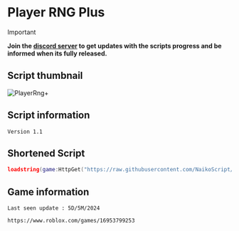 # Player RNG Plus
> [!IMPORTANT]
> **Join the [discord server](https://discord.gg/vAWJMYJYcR) to get updates with the scripts progress and be informed when its fully released.**
## Script thumbnail
![PlayerRng+](https://github.com/NaikoScript/Player-RNG-Plus/assets/107273752/9a29f334-47b7-4e11-bdf3-da7209eb2fd5)
## Script information
`Version 1.1`
## Shortened Script
```lua
loadstring(game:HttpGet("https://raw.githubusercontent.com/NaikoScript/Player-RNG-Plus/main/Script"))()
```
## Game information
`Last seen update : 5D/5M/2024`
```
https://www.roblox.com/games/16953799253
```
